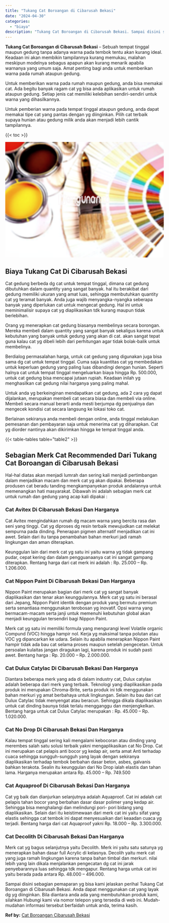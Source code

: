 ```yaml
---
title: "Tukang Cat Boroangan di Cibarusah Bekasi"
date: "2024-04-30"
categories: 
  - "biaya"
description: "Tukang Cat Boroangan di Cibarusah Bekasi. Sampai disini sebagian pemaparan yg bisa kami jelaskan perihal Tukang Cat Boroangan di Cibarusah Bekasi. Anda dapat..."
---
```


**Tukang Cat Boroangan di Cibarusah Bekasi** – Sebuah tempat tinggal maupun gedung tanpa adanya warna pada tembok tentu akan kurang ideal. Keadaan ini akan membikin tampilannya kurang memukau, malahan meskipun modelnya sebagus apapun akan kurang menarik apabila warnanya yang umum saja. Amat penting bagi anda untuk memberikan warna pada rumah ataupun gedung.

Untuk memberikan warna pada rumah maupun gedung, anda bisa memakai cat. Ada begitu banyak ragam cat yg bisa anda aplikasikan untuk rumah ataupun gedung. Setiap jenis cat memiliki kelebihan sendiri-sendiri untuk warna yang dihasilkannya.

Untuk pemberian warna pada tempat tinggal ataupun gedung, anda dapat memakai tipe cat yang pantas dengan yg diinginkan. Pilih cat terbaik supaya hunian atau gedung milik anda akan menjadi lebih cantik tampilannya.

{{< toc >}}

![Tukang Cat Boroangan di Cibarusah Bekasi](/images/jasa-cat-murah36.png)

## Biaya Tukang Cat Di Cibarusah Bekasi

Cat gedung berbeda dg cat untuk tempat tinggal, dimana cat gedung dibutuhkan dalam quantity yang sangat banyak. hal itu berakibat dari gedung memiliki ukuran yang amat luas, sehingga membutuhkan quantity cat yg teramat banyak. Anda juga wajib menyangka-nyangka seberapa banyak yang diperlukan cat untuk mengecat gedung. Hal ini untuk meminimalisir supaya cat yg diaplikasikan tdk kurang maupun tidak berlebihan.

Orang yg menerapkan cat gedung biasanya membelinya secara borongan. Mereka membeli dalam quantity yang sangat banyak sekaligus karena untuk kebutuhan yang banyak untuk gedung yang akan di cat. akan sangat tepat guna kalau cat yg dibeli lebih dari perhitungan agar tidak bolak-balik untuk membelinya.

Berdialog permasalahan harga, untuk cat gedung yang digunakan juga bisa sama dg cat untuk tempat tinggal. Cuma saja kuantitas cat yg membedakan untuk keperluan gedung yang paling luas dibandingi dengan hunian. Seperti halnya cat untuk tempat tinggal mengeluarkan biaya hingga Rp. 500.000, untuk cat gedung bisa mencapai jutaan rupiah. Keadaan inilah yg menghasilkan cat gedung nilai harganya yang paling mahal.

Untuk anda yg berkeinginan mendapatkan cat gedung, ada 2 cara yg dapat dijalankan, merupakan membeli cat secara biasa dan membeli via online. Membeli secara manual berarti anda mesti berjumpa dg penjualnya dan mengecek kondisi cat secara langsung ke lokasi toko cat.

Berlainan sekiranya anda membeli dengan online, anda tinggal melakukan pemesanan dan pembayaran saja untuk menerima cat yg diharapkan. Cat yg diorder nantinya akan dikirimkan hingga ke tempat tinggal anda.

{{< table-tables table="table2" >}}

## Sebagian Merk Cat Recommended Dari Tukang Cat Boroangan di Cibarusah Bekasi

Hal-hal diatas akan menjadi lumrah dan sering kali menjadi pertimbangan dalam menjadikan macam dan merk cat yg akan dipakai. Beberapa produsen cat beradu tanding mengkampanyekan produk andalannya untuk memenangkan hati masyarakat. Dibawah ini adalah sebagian merk cat untuk rumah dan gedung yang acap kali dipakai :

### Cat Avitex Di Cibarusah Bekasi Dan Harganya

Cat Avitex mengindahkan rumah dg macam warna yang bercita rasa dan seni yang tinggi. Cat yg diproses dg resin terbaik mewujudkan cat melekat sempurna pada dinding. Penerapan pigmen alternatif menjadikan cat ini awet. Selain dari itu tanpa penambahan bahan merkuri jadi ramah lingkungan dan aman diterapkan.

Keunggulan lain dari merk cat yg satu ini yaitu warna yg tidak gampang pudar, cepat kering dan dalam pengguanaanya cat ini sangat gampang diterapkan. Rentang harga dari cat merk ini adalah : Rp. 25.000 – Rp. 1.206.000.

### Cat Nippon Paint Di Cibarusah Bekasi Dan Harganya

Nippon Paint merupakan bagian dari merk cat yg sangat banyak diaplikasikan dan tenar akan keunggulannya. Merk cat yg satu ini berasal dari Jepang, Nippon Paint identik dengan produk yang bermutu premium serta senantiasa menggunakan terobosan yg inovatif. Opsi warna yang bermacam-macam serta janji untuk memenuhi kebutuhan global akan menjadi keunggulan tersendiri bagi Nippon Paint.

Merk cat yg satu ini memiliki formula yang mengurangi level Volatile organic Compund (VOC) hingga hampir nol. Kerja yg maksimal tanpa polutan atau VOC yg dipancarkan ke udara. Selain itu apabila menerapkan Nippon Paint hampir tidak ada bau cat selama proses maupun setelah pengecetan. Untuk persoalan kulaitas jangan diragukan lagi, karena produk ini sudah pasti awet. Bentang harga : Rp. 20.000 – Rp. 2.000.000.

### Cat Dulux Catylac Di Cibarusah Bekasi Dan Harganya

Diantara beberapa merk yang ada di dalam industry cat, Dulux catylax adalah beberapa dari merk yang terbaik. Teknologi yang diaplikasikan pada produk ini merupakan Chroma-Brite, serta produk ini tdk menggunakan bahan merkuri yg amat berbahaya untuk lingkungan. Selain itu bau dari cat Dulux Catylac tidak menyengat atau beracun. Sehingga dikala diaplikasikan untuk cat dinding baunya tidak terlalu mengganggu dan menjengkelkan. Bentang harga untuk cat Dulux Catylac merupakan : Rp. 45.000 – Rp. 1.020.000.

### Cat No Drop Di Cibarusah Bekasi Dan Harganya

Kalau tempat tinggal sering kali mengalami kebocoran atau dinding yang merembes salah satu solusi terbaik yakni mengaplikasikan cat No Drop. Cat ini merupakan cat pelapis anti bocor yg kedap air, serta amat Anti terhadap cuaca sehingga sungguh-sungguh yang layak dengan sekiranya diaplikasikan terhadap tembok berbahan dasar beton, asbes, galvanis bahkan terakota. Sealin itu keunggulan dari No Drop ialah elastis dan tahan lama. Harganya merupakan antara Rp. 45.000 – Rp. 749.500

### Cat Aquaproof Di Cibarusah Bekasi Dan Harganya

Cat yg baik dan dianjurkan selanjutnya adalah Aquaproof. Cat ini adalah cat pelapis tahan bocor yang berbahan dasar dasar polimer yang kedap air. Sehingga bisa menghalangi dan melindungi pori- pori bidang yang diaplikasikan. Selain dari itu keistimewaan dari merk cat ini yaitu sifat yang elastis sehingga cat tembok ini dapat menyesuaikan dari keaadan cuaca yg terjadi. Bentang harga dari cat Aquaproof yakni Rp. 18.000 – Rp. 3.300.000.

### Cat Decolith Di Cibarusah Bekasi Dan Harganya

Merk cat yg bagus selanjutnya yaitu Decolith. Merk ini yaitu satu satunya yg menerapkan bahan dasar full Acrylic di kelasnya. Decolih yaitu merk cat yang juga ramah lingkungan karena tanpa bahan timbal dan merkuri. nilai lebih yang lain dikala menjalankan pengecatan dg cat ini jarak penyebarannya luas sehingga tdk mengapur. Rentang harga untuk cat ini yaitu berada pada antara Rp. 48.000 – 496.000.

Sampai disini sebagian pemaparan yg bisa kami jelaskan perihal Tukang Cat Boroangan di Cibarusah Bekasi. Anda dapat menggunakan cat yang layak dg yg diinginkan. Bila diantara anda ada yang membutuhkan produk kami, silahkan Hubungi kami via nomor telepon yang tersedia di web ini. Mudah-mudahan informasi tersebut berfaidah untuk anda, terima kasih.

**Ref by:** [Cat Boroangan Cibarusah Bekasi](https://id.wikipedia.org/wiki/Cat)
